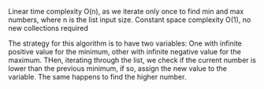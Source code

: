 Linear time complexity O(n), as we iterate only once to find min and max numbers, where n is the list input size.
Constant space complexity O(1), no new collections required

The strategy for this algorithm is to have two variables: One with infinite positive value for the minimum,
other with infinite negative value for the maximum.
THen, iterating through the list, we check if the current number is lower than the previous minimum, if so, 
assign the new value to the variable. The same happens to find the higher number.
